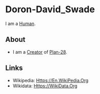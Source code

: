 # Doron-David_Swade

I am a [Human](40000001.md).

## About

- I am a [Creator](600098.md) of [Plan-28](306000000.md).

## Links

- Wikipedia: [Https://En.WikiPedia.Org](https://en.wikipedia.org/wiki/Doron_Swade)
- Wikidata: [Https://WikiData.Org](https://wikidata.org/wiki/Q5298190)

